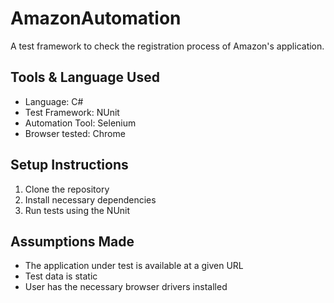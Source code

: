 # AmazonAutomation
A test framework to check the registration process of Amazon's application.

## Tools & Language Used
- Language: C#
- Test Framework: NUnit
- Automation Tool: Selenium
- Browser tested: Chrome

## Setup Instructions
1. Clone the repository
2. Install necessary dependencies
3. Run tests using the NUnit

## Assumptions Made
- The application under test is available at a given URL
- Test data is static
- User has the necessary browser drivers installed